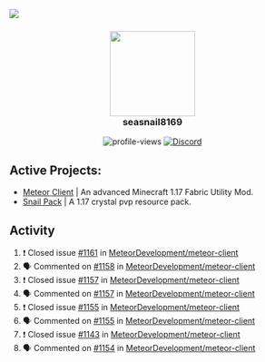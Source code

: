 ![](https://hit.yhype.me/github/profile?user_id=17166139)

<h3 align="center">
  <img src="https://i.ibb.co/wLWw4DD/798694-D8-9-F3-D-434-E-B7-B4-E60460-E50-B4-F.png" width="150"/><br>
  seasnail8169
</h3>

<div align="center">
  <img src="https://komarev.com/ghpvc/?username=seasnail8169" alt="profile-views"/>
  <a href="https://discord.gg/bBGQZvd"><img src="https://img.shields.io/discord/689197705683140636?logo=discord" alt="Discord"/></a>
</div>

## Active Projects:

- [Meteor Client](https://github.com/MeteorDevelopment) | An advanced Minecraft 1.17 Fabric Utility Mod.
- [Snail Pack](https://github.com/seasnail8169/snail-pack) | A 1.17 crystal pvp resource pack.

## Activity

<!--START_SECTION:activity-->
1. ❗️ Closed issue [#1161](https://github.com/MeteorDevelopment/meteor-client/issues/1161) in [MeteorDevelopment/meteor-client](https://github.com/MeteorDevelopment/meteor-client)
2. 🗣 Commented on [#1158](https://github.com/MeteorDevelopment/meteor-client/issues/1158) in [MeteorDevelopment/meteor-client](https://github.com/MeteorDevelopment/meteor-client)
3. ❗️ Closed issue [#1157](https://github.com/MeteorDevelopment/meteor-client/issues/1157) in [MeteorDevelopment/meteor-client](https://github.com/MeteorDevelopment/meteor-client)
4. 🗣 Commented on [#1157](https://github.com/MeteorDevelopment/meteor-client/issues/1157) in [MeteorDevelopment/meteor-client](https://github.com/MeteorDevelopment/meteor-client)
5. ❗️ Closed issue [#1155](https://github.com/MeteorDevelopment/meteor-client/issues/1155) in [MeteorDevelopment/meteor-client](https://github.com/MeteorDevelopment/meteor-client)
6. 🗣 Commented on [#1155](https://github.com/MeteorDevelopment/meteor-client/issues/1155) in [MeteorDevelopment/meteor-client](https://github.com/MeteorDevelopment/meteor-client)
7. ❗️ Closed issue [#1143](https://github.com/MeteorDevelopment/meteor-client/issues/1143) in [MeteorDevelopment/meteor-client](https://github.com/MeteorDevelopment/meteor-client)
8. 🗣 Commented on [#1154](https://github.com/MeteorDevelopment/meteor-client/issues/1154) in [MeteorDevelopment/meteor-client](https://github.com/MeteorDevelopment/meteor-client)
<!--END_SECTION:activity-->
